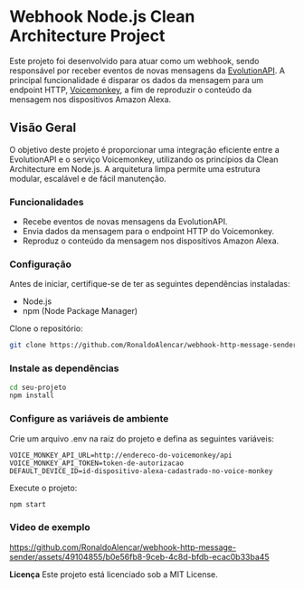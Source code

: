 # Webhook Node.js Clean Architecture Project

Este projeto foi desenvolvido para atuar como um webhook, sendo responsável por receber eventos de novas mensagens da [EvolutionAPI](https://github.com/EvolutionAPI/evolution-api). A principal funcionalidade é disparar os dados da mensagem para um endpoint HTTP, [Voicemonkey](https://voicemonkey.io/), a fim de reproduzir o conteúdo da mensagem nos dispositivos Amazon Alexa.

## Visão Geral

O objetivo deste projeto é proporcionar uma integração eficiente entre a EvolutionAPI e o serviço Voicemonkey, utilizando os princípios da Clean Architecture em Node.js. A arquitetura limpa permite uma estrutura modular, escalável e de fácil manutenção.

### Funcionalidades

- Recebe eventos de novas mensagens da EvolutionAPI.
- Envia dados da mensagem para o endpoint HTTP do Voicemonkey.
- Reproduz o conteúdo da mensagem nos dispositivos Amazon Alexa.

### Configuração

Antes de iniciar, certifique-se de ter as seguintes dependências instaladas:

- Node.js
- npm (Node Package Manager)

Clone o repositório:

```bash
git clone https://github.com/RonaldoAlencar/webhook-http-message-sender.git
```

### Instale as dependências

```bash
cd seu-projeto
npm install
```

### Configure as variáveis de ambiente

Crie um arquivo .env na raiz do projeto e defina as seguintes variáveis:

```text
VOICE_MONKEY_API_URL=http://endereco-do-voicemonkey/api
VOICE_MONKEY_API_TOKEN=token-de-autorizacao
DEFAULT_DEVICE_ID=id-dispositivo-alexa-cadastrado-no-voice-monkey
```

Execute o projeto:

```bash
npm start
```

### Video de exemplo
https://github.com/RonaldoAlencar/webhook-http-message-sender/assets/49104855/b0e56fb8-9ceb-4c8d-bfdb-ecac0b33ba45

**Licença**
Este projeto está licenciado sob a MIT License.
